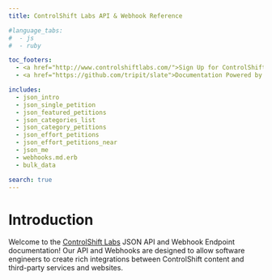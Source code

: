 ```yaml
---
title: ControlShift Labs API & Webhook Reference

#language_tabs:
#  - js
#  - ruby

toc_footers:
  - <a href="http://www.controlshiftlabs.com/">Sign Up for ControlShift Labs</a>
  - <a href="https://github.com/tripit/slate">Documentation Powered by Slate</a>

includes:
  - json_intro
  - json_single_petition
  - json_featured_petitions
  - json_categories_list
  - json_category_petitions
  - json_effort_petitions
  - json_effort_petitions_near
  - json_me
  - webhooks.md.erb
  - bulk_data

search: true
---
```


# Introduction

Welcome to the [ControlShift Labs](http://www.controlshiftlabs.com/) JSON API and Webhook Endpoint documentation!  Our API and Webhooks are designed to allow software engineers to create rich integrations between ControlShift content and third-party services and websites.